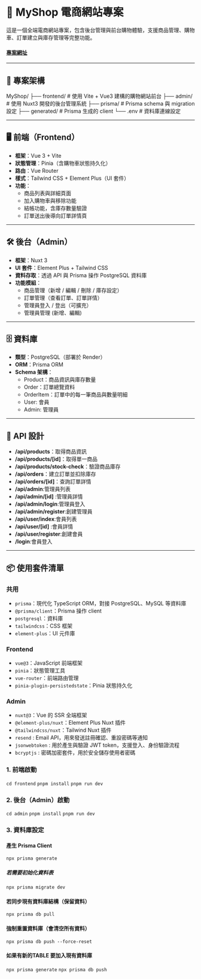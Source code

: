 # 🛒 MyShop 電商網站專案

這是一個全端電商網站專案，包含後台管理與前台購物體驗，支援商品管理、購物車、訂單建立與庫存管理等完整功能。

#### <a href="larry-shop-frontend.vercel.app">專案網址</a>
---

## 🔧 專案架構

MyShop/
├── frontend/ # 使用 Vite + Vue3 建構的購物網站前台
├── admin/ # 使用 Nuxt3 開發的後台管理系統
├── prisma/ # Prisma schema 與 migration 設定
├── generated/ # Prisma 生成的 client └── .env # 資料庫連線設定

---

## 🖥️ 前端（Frontend）

- **框架**：Vue 3 + Vite
- **狀態管理**：Pinia（含購物車狀態持久化）
- **路由**：Vue Router
- **樣式**：Tailwind CSS + Element Plus（UI 套件）
- **功能**：
  - 商品列表與詳細頁面
  - 加入購物車與移除功能
  - 結帳功能，含庫存數量驗證
  - 訂單送出後導向訂單詳情頁

---

## 🛠️ 後台（Admin）

- **框架**：Nuxt 3
- **UI 套件**：Element Plus + Tailwind CSS
- **資料存取**：透過 API 與 Prisma 操作 PostgreSQL 資料庫
- **功能模組**：
  - 商品管理（新增 / 編輯 / 刪除 / 庫存設定）
  - 訂單管理（查看訂單、訂單詳情）
  - 管理員登入 / 登出（可擴充）
  - 管理員管理 (新增、編輯)

---

## 🗄️ 資料庫

- **類型**：PostgreSQL（部署於 Render）
- **ORM**：Prisma ORM
- **Schema 架構**：
  - Product：商品資訊與庫存數量
  - Order：訂單總覽資料
  - OrderItem：訂單中的每一筆商品與數量明細
  - User: 會員
  - Admin: 管理員


---

## 🔌 API 設計

- **/api/products**：取得商品資訊
- **/api/products/[id]**：取得單一商品
- **/api/products/stock-check**：驗證商品庫存
- **/api/orders**：建立訂單並扣除庫存
- **/api/orders/[id]**：查詢訂單詳情
- **/api/admin**:管理員列表
- **/api/admin/[id]** :管理員詳情
- **/api/admin/login**:管理員登入
- **/api/admin/register**:創建管理員
- **/api/user/index**:會員列表
- **/api/user/[id]** :會員詳情
- **/api/user/register**:創建會員
- **/login**:會員登入


---

## 📦 使用套件清單

### 共用

- `prisma`：現代化 TypeScript ORM，對接 PostgreSQL、MySQL 等資料庫
- `@prisma/client`：Prisma 操作 client
- `postgresql`：資料庫
- `tailwindcss`：CSS 框架
- `element-plus`：UI 元件庫

### Frontend

- `vue@3`：JavaScript 前端框架
- `pinia`：狀態管理工具
- `vue-router`：前端路由管理
- `pinia-plugin-persistedstate`：Pinia 狀態持久化

### Admin

- `nuxt@3`：Vue 的 SSR 全端框架
- `@element-plus/nuxt`：Element Plus Nuxt 插件
- `@tailwindcss/nuxt`：Tailwind Nuxt 插件
- `resend` : Email API，用來發送註冊確認、重設密碼等通知
- `jsonwebtoken` : 用於產生與驗證 JWT token，支援登入、身份驗證流程
- `bcryptjs` : 密碼加密套件，用於安全儲存使用者密碼

### 1. 前端啟動

`cd frontend`
`pnpm install`
`pnpm run dev`

### 2. 後台（Admin）啟動

`cd admin`
`pnpm install`
`pnpm run dev`

### 3. 資料庫設定

#### 產生 Prisma Client

`npx prisma generate`

##### 若需要初始化資料表

`npx prisma migrate dev`

#### 若同步現有資料庫結構（保留資料）

`npx prisma db pull`

#### 強制重置資料庫（會清空所有資料）

`npx prisma db push --force-reset`


#### 如果有新的TABLE 要加入現有資料庫
`npx prisma generate`
`npx prisma db push`
